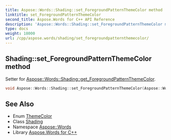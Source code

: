 ```yaml
---
title: Aspose::Words::Shading::set_ForegroundPatternThemeColor method
linktitle: set_ForegroundPatternThemeColor
second_title: Aspose.Words for C++ API Reference
description: 'Aspose::Words::Shading::set_ForegroundPatternThemeColor method. Setter for Aspose::Words::Shading::get_ForegroundPatternThemeColor in C++.'
type: docs
weight: 18000
url: /cpp/aspose.words/shading/set_foregroundpatternthemecolor/
---
```

## Shading::set_ForegroundPatternThemeColor method


Setter for [Aspose::Words::Shading::get_ForegroundPatternThemeColor](../get_foregroundpatternthemecolor/).

```cpp
void Aspose::Words::Shading::set_ForegroundPatternThemeColor(Aspose::Words::Themes::ThemeColor value)
```

## See Also

* Enum [ThemeColor](../../../aspose.words.themes/themecolor/)
* Class [Shading](../)
* Namespace [Aspose::Words](../../)
* Library [Aspose.Words for C++](../../../)
